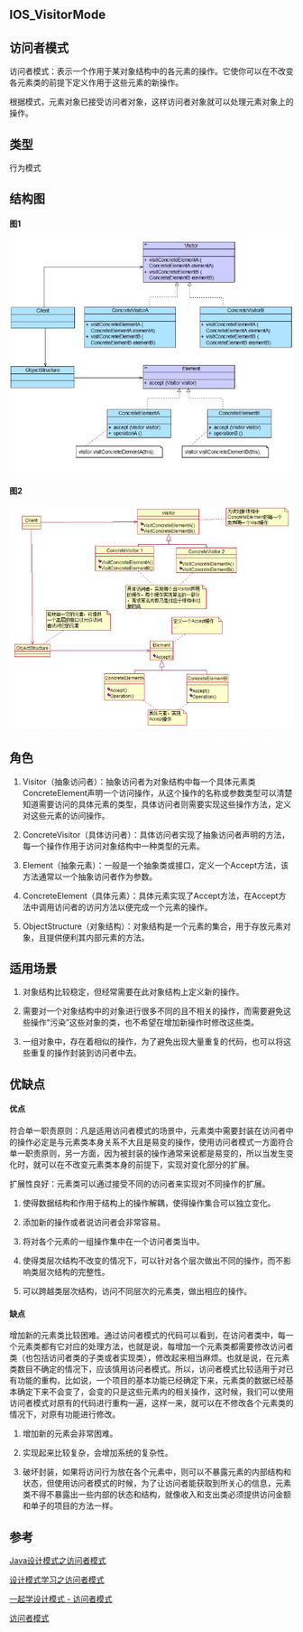 ## IOS_VisitorMode

## 访问者模式

访问者模式：表示一个作用于某对象结构中的各元素的操作。它使你可以在不改变各元素类的前提下定义作用于这些元素的新操作。

根据模式，元素对象已接受访问者对象，这样访问者对象就可以处理元素对象上的操作。

## 类型

行为模式

## 结构图

#### 图1

![访问者模式](./Resource/visitor.png)

#### 图2

![访问者模式](./Resource/visitor1.png)

## 角色

1. Visitor（抽象访问者）：抽象访问者为对象结构中每一个具体元素类ConcreteElement声明一个访问操作，从这个操作的名称或参数类型可以清楚知道需要访问的具体元素的类型，具体访问者则需要实现这些操作方法，定义对这些元素的访问操作。

2. ConcreteVisitor（具体访问者）：具体访问者实现了抽象访问者声明的方法，每一个操作作用于访问对象结构中一种类型的元素。

3. Element（抽象元素）：一般是一个抽象类或接口，定义一个Accept方法，该方法通常以一个抽象访问者作为参数。

4. ConcreteElement（具体元素）：具体元素实现了Accept方法，在Accept方法中调用访问者的访问方法以便完成一个元素的操作。

5. ObjectStructure（对象结构）：对象结构是一个元素的集合，用于存放元素对象，且提供便利其内部元素的方法。

## 适用场景

1. 对象结构比较稳定，但经常需要在此对象结构上定义新的操作。

2. 需要对一个对象结构中的对象进行很多不同的且不相关的操作，而需要避免这些操作“污染”这些对象的类，也不希望在增加新操作时修改这些类。

3. 一组对象中，存在着相似的操作，为了避免出现大量重复的代码，也可以将这些重复的操作封装到访问者中去。

## 优缺点

#### 优点

符合单一职责原则：凡是适用访问者模式的场景中，元素类中需要封装在访问者中的操作必定是与元素类本身关系不大且是易变的操作，使用访问者模式一方面符合单一职责原则，另一方面，因为被封装的操作通常来说都是易变的，所以当发生变化时，就可以在不改变元素类本身的前提下，实现对变化部分的扩展。

扩展性良好：元素类可以通过接受不同的访问者来实现对不同操作的扩展。

1. 使得数据结构和作用于结构上的操作解耦，使得操作集合可以独立变化。

2. 添加新的操作或者说访问者会非常容易。

3. 将对各个元素的一组操作集中在一个访问者类当中。

4. 使得类层次结构不改变的情况下，可以针对各个层次做出不同的操作，而不影响类层次结构的完整性。

5. 可以跨越类层次结构，访问不同层次的元素类，做出相应的操作。

#### 缺点

增加新的元素类比较困难。通过访问者模式的代码可以看到，在访问者类中，每一个元素类都有它对应的处理方法，也就是说，每增加一个元素类都需要修改访问者类（也包括访问者类的子类或者实现类），修改起来相当麻烦。也就是说，在元素类数目不确定的情况下，应该慎用访问者模式。所以，访问者模式比较适用于对已有功能的重构，比如说，一个项目的基本功能已经确定下来，元素类的数据已经基本确定下来不会变了，会变的只是这些元素内的相关操作，这时候，我们可以使用访问者模式对原有的代码进行重构一遍，这样一来，就可以在不修改各个元素类的情况下，对原有功能进行修改。

1. 增加新的元素会非常困难。

2. 实现起来比较复杂，会增加系统的复杂性。

3. 破坏封装，如果将访问行为放在各个元素中，则可以不暴露元素的内部结构和状态，但使用访问者模式的时候，为了让访问者能获取到所关心的信息，元素类不得不暴露出一些内部的状态和结构，就像收入和支出类必须提供访问金额和单子的项目的方法一样。

## 参考

[Java设计模式之访问者模式](https://blog.csdn.net/jason0539/article/details/45146271)

[设计模式学习之访问者模式](https://blog.csdn.net/u012124438/article/details/70537203)

[一起学设计模式 - 访问者模式](https://segmentfault.com/a/1190000012495957)

[访问者模式](https://baike.baidu.com/item/%E8%AE%BF%E9%97%AE%E8%80%85%E6%A8%A1%E5%BC%8F/1571621?fr=aladdin)